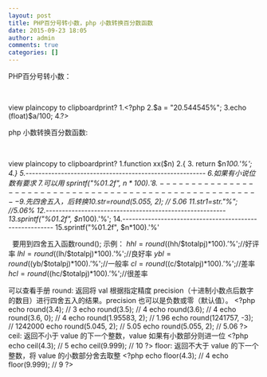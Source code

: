 ```yaml
---
layout: post
title: PHP百分号转小数，php 小数转换百分数函数
date: 2015-09-23 18:05
author: admin
comments: true
categories: []
---
```

PHP百分号转小数：

&nbsp;

view plaincopy to clipboardprint?
1.&lt;?php
2.$a = "20.544545%";
3.echo (float)$a/100;
4.?&gt;

php 小数转换百分数函数:

&nbsp;

view plaincopy to clipboardprint?
1.function xx($n)
2.{
3. return $n*100.'%';
4.}
5.--------------------------------------------------------
6.如果有小说位数有要求
7.可以用 sprintf("%01.2f", $n*100).'%';
8.--------------------------------------------------------
9.先 四舍五入，后转换
10.$str=round(5.055, 2); // 5.06
11.$str1=$str."%"; //5.06%
12.--------------------------------------------------------
13.sprintf("%01.2f", $n*100).'%';
14.--------------------------------------------------------
15.sprintf("%01.2f", $n*100).'%'

&nbsp;
要用到四舍五入函数round();
示例：
$hhl=round(($hh/$totalpj)*100).’%';//好评率
$lhl=round(($lh/$totalpj)*100).’%';//良好率
$ybl=round(($yb/$totalpj)*100).’%';//一般率
$cl=round(($c/$totalpj)*100).’%';//差率
$hcl=round(($hc/$totalpj)*100).’%';//很差率

可以查看手册
round:
返回将 val 根据指定精度 precision（十进制小数点后数字的数目）进行四舍五入的结果。precision 也可以是负数或零（默认值）。
&lt;?php
echo round(3.4); // 3
echo round(3.5); // 4
echo round(3.6); // 4
echo round(3.6, 0); // 4
echo round(1.95583, 2); // 1.96
echo round(1241757, -3); // 1242000
echo round(5.045, 2); // 5.05
echo round(5.055, 2); // 5.06
?&gt;
ceil:
返回不小于 value 的下一个整数，value 如果有小数部分则进一位
&lt;?php
echo ceil(4.3); // 5
echo ceil(9.999); // 10
?&gt;
floor:
返回不大于 value 的下一个整数，将 value 的小数部分舍去取整
&lt;?php
echo floor(4.3); // 4
echo floor(9.999); // 9
?&gt;
